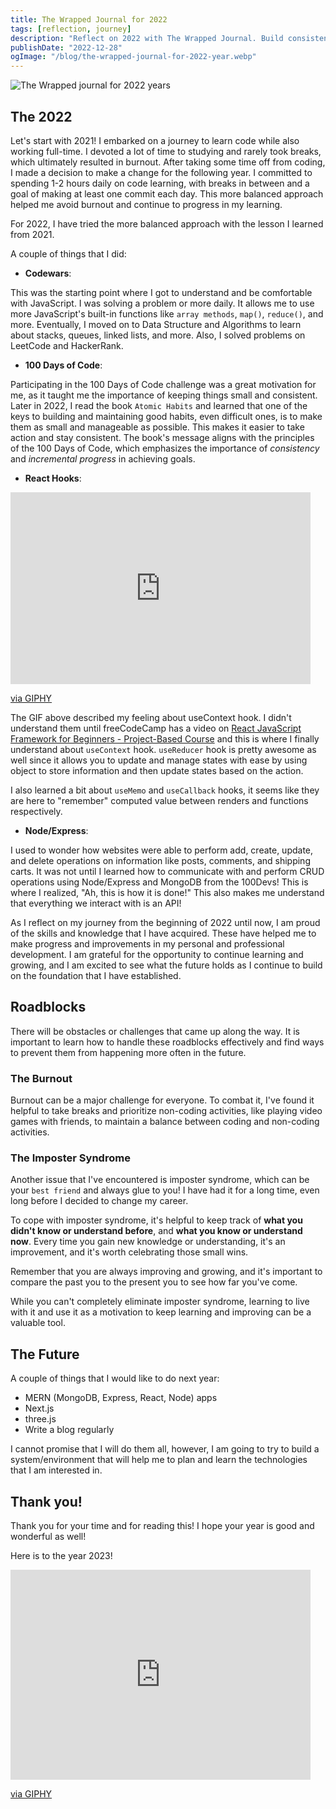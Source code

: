 ```yaml
---
title: The Wrapped Journal for 2022
tags: [reflection, journey]
description: "Reflect on 2022 with The Wrapped Journal. Build consistency, and overcome burnout & imposter syndrome. Track progress & achievements."
publishDate: "2022-12-28"
ogImage: "/blog/the-wrapped-journal-for-2022-year.webp"
---
```


![The Wrapped journal for 2022 years](/blog/the-wrapped-journal-for-2022-year.webp)

## The 2022

Let's start with 2021! I embarked on a journey to learn code while also working full-time. I devoted a lot of time to studying and rarely took breaks, which ultimately resulted in burnout. After taking some time off from coding, I made a decision to make a change for the following year. I committed to spending 1-2 hours daily on code learning, with breaks in between and a goal of making at least one commit each day. This more balanced approach helped me avoid burnout and continue to progress in my learning.

For 2022, I have tried the more balanced approach with the lesson I learned from 2021.

A couple of things that I did:

- **Codewars**:

This was the starting point where I got to understand and be comfortable with JavaScript. I was solving a problem or more daily. It allows me to use more JavaScript's built-in functions like `array methods`, `map()`, `reduce()`, and more. Eventually, I moved on to Data Structure and Algorithms to learn about stacks, queues, linked lists, and more. Also, I solved problems on LeetCode and HackerRank.

- **100 Days of Code**:

Participating in the 100 Days of Code challenge was a great motivation for me, as it taught me the importance of keeping things small and consistent. Later in 2022, I read the book `Atomic Habits` and learned that one of the keys to building and maintaining good habits, even difficult ones, is to make them as small and manageable as possible. This makes it easier to take action and stay consistent. The book's message aligns with the principles of the 100 Days of Code, which emphasizes the importance of _consistency_ and _incremental progress_ in achieving goals.

- **React Hooks**:

<iframe src="https://giphy.com/embed/WRQBXSCnEFJIuxktnw" width="480" height="307" frameBorder="0" class="giphy-embed" allowFullScreen></iframe><p><a href="https://giphy.com/gifs/math-lady-meme-WRQBXSCnEFJIuxktnw">via GIPHY</a></p>

The GIF above described my feeling about useContext hook. I didn't understand them until freeCodeCamp has a video on [React JavaScript Framework for Beginners - Project-Based Course](https://www.youtube.com/watch?v=u6gSSpfsoOQ&t=6810s) and this is where I finally understand about `useContext` hook. `useReducer` hook is pretty awesome as well since it allows you to update and manage states with ease by using object to store information and then update states based on the action.

I also learned a bit about `useMemo` and `useCallback` hooks, it seems like they are here to "remember" computed value between renders and functions respectively.

- **Node/Express**:

I used to wonder how websites were able to perform add, create, update, and delete operations on information like posts, comments, and shipping carts. It was not until I learned how to communicate with and perform CRUD operations using Node/Express and MongoDB from the 100Devs! This is where I realized, "Ah, this is how it is done!" This also makes me understand that everything we interact with is an API!

As I reflect on my journey from the beginning of 2022 until now, I am proud of the skills and knowledge that I have acquired. These have helped me to make progress and improvements in my personal and professional development. I am grateful for the opportunity to continue learning and growing, and I am excited to see what the future holds as I continue to build on the foundation that I have established.

## Roadblocks

There will be obstacles or challenges that came up along the way. It is important to learn how to handle these roadblocks effectively and find ways to prevent them from happening more often in the future.

### The Burnout

Burnout can be a major challenge for everyone. To combat it, I've found it helpful to take breaks and prioritize non-coding activities, like playing video games with friends, to maintain a balance between coding and non-coding activities.

### The Imposter Syndrome

Another issue that I've encountered is imposter syndrome, which can be your `best friend` and always glue to you! I have had it for a long time, even long before I decided to change my career.

To cope with imposter syndrome, it's helpful to keep track of **what you didn't know or understand before**, and **what you know or understand now**. Every time you gain new knowledge or understanding, it's an improvement, and it's worth celebrating those small wins.

Remember that you are always improving and growing, and it's important to compare the past you to the present you to see how far you've come.

While you can't completely eliminate imposter syndrome, learning to live with it and use it as a motivation to keep learning and improving can be a valuable tool.

## The Future

A couple of things that I would like to do next year:

- MERN (MongoDB, Express, React, Node) apps
- Next.js
- three.js
- Write a blog regularly

I cannot promise that I will do them all, however, I am going to try to build a system/environment that will help me to plan and learn the technologies that I am interested in.

## Thank you!

Thank you for your time and for reading this! I hope your year is good and wonderful as well!

Here is to the year 2023!

<iframe src="https://giphy.com/embed/clk44N1gC274ZeI7dn" width="480" height="336" frameBorder="0" class="giphy-embed" allowFullScreen></iframe><p><a href="https://giphy.com/gifs/Corolle-2023-corolle-nouvelan-clk44N1gC274ZeI7dn">via GIPHY</a></p>
